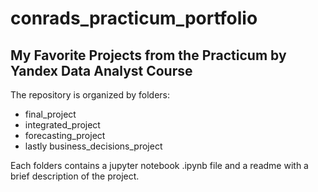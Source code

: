 # conrads_practicum_portfolio
 ## My Favorite Projects from the Practicum by Yandex Data Analyst Course

The repository is organized by folders: 
 - final_project 
 - integrated_project
 - forecasting_project 
 - lastly business_decisions_project

Each folders contains a jupyter notebook .ipynb file and a readme with a brief description of the project. 
